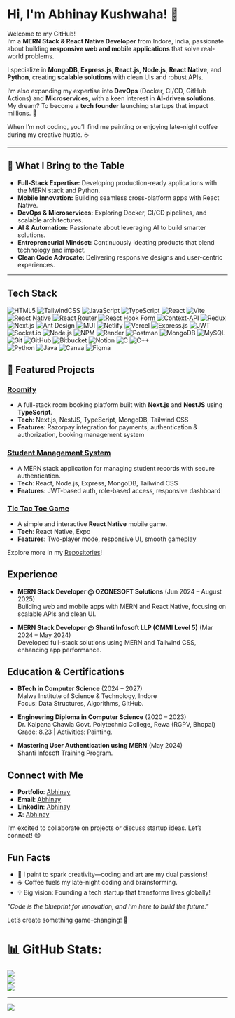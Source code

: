# Hi, I'm Abhinay Kushwaha! 👋

Welcome to my GitHub!  
I’m a **MERN Stack & React Native Developer** from Indore, India, passionate about building **responsive web and mobile applications** that solve real-world problems.  

I specialize in **MongoDB, Express.js, React.js, Node.js**, **React Native**, and **Python**, creating **scalable solutions** with clean UIs and robust APIs.

I’m also expanding my expertise into **DevOps** (Docker, CI/CD, GitHub Actions) and **Microservices**, with a keen interest in **AI-driven solutions**.  
My dream? To become a **tech founder** launching startups that impact millions. 🚀  

When I’m not coding, you’ll find me painting or enjoying late-night coffee during my creative hustle. ☕

---

## 🚀 What I Bring to the Table

- **Full-Stack Expertise:** Developing production-ready applications with the MERN stack and Python.
- **Mobile Innovation:** Building seamless cross-platform apps with React Native.
- **DevOps & Microservices:** Exploring Docker, CI/CD pipelines, and scalable architectures.
- **AI & Automation:** Passionate about leveraging AI to build smarter solutions.
- **Entrepreneurial Mindset:** Continuously ideating products that blend technology and impact.
- **Clean Code Advocate:** Delivering responsive designs and user-centric experiences.

---

## Tech Stack

![HTML5](https://img.shields.io/badge/-HTML5-E34F26?logo=html5&logoColor=white&style=flat) 
![TailwindCSS](https://img.shields.io/badge/-TailwindCSS-38B2AC?logo=tailwind-css&logoColor=white&style=flat)
![JavaScript](https://img.shields.io/badge/-JavaScript-F7DF1E?logo=javascript&logoColor=black&style=flat) 
![TypeScript](https://img.shields.io/badge/-TypeScript-3178C6?logo=typescript&logoColor=white&style=flat)
![React](https://img.shields.io/badge/-React-61DAFB?logo=react&logoColor=black&style=flat) 
![Vite](https://img.shields.io/badge/-Vite-646CFF?logo=vite&logoColor=white&style=flat) 
![React Native](https://img.shields.io/badge/-React%20Native-61DAFB?logo=react&logoColor=black&style=flat)
![React Router](https://img.shields.io/badge/-React%20Router-CA4245?logo=react-router&logoColor=white&style=flat)
![React Hook Form](https://img.shields.io/badge/-React%20Hook%20Form-EC5990?logo=react-hook-form&logoColor=white&style=flat) 
![Context-API](https://img.shields.io/badge/-Context--API-61DAFB?logo=react&logoColor=black&style=flat) 
![Redux](https://img.shields.io/badge/-Redux-764ABC?logo=redux&logoColor=white&style=flat) 
![Next.js](https://img.shields.io/badge/-Next.js-000000?logo=next.js&logoColor=white&style=flat) 
![Ant Design](https://img.shields.io/badge/-Ant%20Design-0170FE?logo=ant-design&logoColor=white&style=flat) 
![MUI](https://img.shields.io/badge/-MUI-0081CB?logo=mui&logoColor=white&style=flat)
![Netlify](https://img.shields.io/badge/-Netlify-00C7B7?logo=netlify&logoColor=white&style=flat)
![Vercel](https://img.shields.io/badge/-Vercel-000000?logo=vercel&logoColor=white&style=flat) 
![Express.js](https://img.shields.io/badge/-Express.js-000000?logo=express&logoColor=white&style=flat)
![JWT](https://img.shields.io/badge/-JWT-000000?logo=json-web-tokens&logoColor=white&style=flat)
![Socket.io](https://img.shields.io/badge/-Socket.io-010101?logo=socket.io&logoColor=white&style=flat)
![Node.js](https://img.shields.io/badge/-Node.js-339933?logo=node.js&logoColor=white&style=flat)
![NPM](https://img.shields.io/badge/-NPM-CB3837?logo=npm&logoColor=white&style=flat) 
![Render](https://img.shields.io/badge/-Render-46E3B7?logo=render&logoColor=white&style=flat) 
![Postman](https://img.shields.io/badge/-Postman-FF6C37?logo=postman&logoColor=white&style=flat) 
![MongoDB](https://img.shields.io/badge/-MongoDB-47A248?logo=mongodb&logoColor=white&style=flat) 
![MySQL](https://img.shields.io/badge/-MySQL-4479A1?logo=mysql&logoColor=white&style=flat)
![Git](https://img.shields.io/badge/-Git-F05032?logo=git&logoColor=white&style=flat) 
![GitHub](https://img.shields.io/badge/-GitHub-181717?logo=github&logoColor=white&style=flat) 
![Bitbucket](https://img.shields.io/badge/-Bitbucket-0052CC?logo=bitbucket&logoColor=white&style=flat) 
![Notion](https://img.shields.io/badge/-Notion-000000?logo=notion&logoColor=white&style=flat)
![C](https://img.shields.io/badge/-C-00599C?logo=c&logoColor=white&style=flat) 
![C++](https://img.shields.io/badge/-C++-00599C?logo=c%2B%2B&logoColor=white&style=flat)  
![Python](https://img.shields.io/badge/-Python-3776AB?logo=python&logoColor=white&style=flat) 
![Java](https://img.shields.io/badge/-Java-ED8B00?logo=java&logoColor=white&style=flat) 
![Canva](https://img.shields.io/badge/-Canva-00C4CC?logo=canva&logoColor=white&style=flat)
![Figma](https://img.shields.io/badge/-Figma-F24E1E?logo=figma&logoColor=white&style=flat)

 

## 🚀 Featured Projects  

### [Roomify](https://roomify-web-next-tsx.vercel.app/)  
- A full-stack room booking platform built with **Next.js** and **NestJS** using **TypeScript**.  
- **Tech**: Next.js, NestJS, TypeScript, MongoDB, Tailwind CSS  
- **Features**: Razorpay integration for payments, authentication & authorization, booking management system
  
### [Student Management System](https://github.com/yourusername/student-management-system)  
- A MERN stack application for managing student records with secure authentication.  
- **Tech**: React, Node.js, Express, MongoDB, Tailwind CSS  
- **Features**: JWT-based auth, role-based access, responsive dashboard  

### [Tic Tac Toe Game](https://github.com/yourusername/tic-tac-toe)  
- A simple and interactive **React Native** mobile game.  
- **Tech**: React Native, Expo  
- **Features**: Two-player mode, responsive UI, smooth gameplay  



Explore more in my [Repositories](https://github.com/yourusername?tab=repositories)!

## Experience

- **MERN Stack Developer @ OZONESOFT Solutions** (Jun 2024 – August 2025)  
  Building web and mobile apps with MERN and React Native, focusing on scalable APIs and clean UI.

- **MERN Stack Developer @ Shanti Infosoft LLP (CMMI Level 5)** (Mar 2024 – May 2024)  
  Developed full-stack solutions using MERN and Tailwind CSS, enhancing app performance.

## Education & Certifications

- **BTech in Computer Science** (2024 – 2027)  
  Malwa Institute of Science & Technology, Indore  
  Focus: Data Structures, Algorithms, GitHub.

- **Engineering Diploma in Computer Science** (2020 – 2023)  
  Dr. Kalpana Chawla Govt. Polytechnic College, Rewa (RGPV, Bhopal)  
  Grade: 8.23 | Activities: Painting.

- **Mastering User Authentication using MERN** (May 2024)  
  Shanti Infosoft Training Program.

## Connect with Me

- **Portfolio**: [Abhinay](https://abhinay-kushwaha.netlify.app/)  
- **Email**: [Abhinay](mailto:abhinayark0@gmail.com)  
- **LinkedIn**: [Abhinay](https://linkedin.com/in/abhinay-kushwaha)  
- **X**: [Abhinay](https://x.com/abhinaydotcom)  

I’m excited to collaborate on projects or discuss startup ideas. Let’s connect! 😄

## Fun Facts

- 🎨 I paint to spark creativity—coding and art are my dual passions!
- ☕ Coffee fuels my late-night coding and brainstorming.
- 💡 Big vision: Founding a tech startup that transforms lives globally!

*"Code is the blueprint for innovation, and I’m here to build the future."*

Let’s create something game-changing! 🚀

 
# 📊 GitHub Stats:
![](https://github-readme-stats.vercel.app/api?username=abhinay-kushwaha&theme=dark&hide_border=false&include_all_commits=false&count_private=false)<br/>
![](https://github-readme-streak-stats.herokuapp.com/?user=abhinay-kushwaha&theme=dark&hide_border=false)<br/>
![](https://github-readme-stats.vercel.app/api/top-langs/?username=abhinay-kushwaha&theme=dark&hide_border=false&include_all_commits=false&count_private=false&layout=compact)

---
[![](https://visitcount.itsvg.in/api?id=abhinay-kushwaha&icon=0&color=0)](https://visitcount.itsvg.in)


